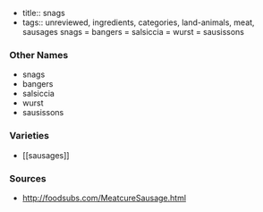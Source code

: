 - title:: snags
- tags:: unreviewed, ingredients, categories, land-animals, meat, sausages
snags = bangers = salsiccia = wurst = sausissons

### Other Names

* snags
* bangers
* salsiccia
* wurst
* sausissons

### Varieties

* [[sausages]]

### Sources
* http://foodsubs.com/MeatcureSausage.html
